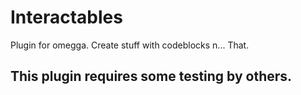 # Interactables
Plugin for omegga. Create stuff with codeblocks n... That.

## This plugin requires some testing by others.
